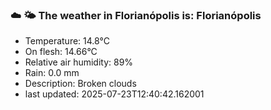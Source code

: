 ### ☁️ 🌤️  The weather in Florianópolis is: Florianópolis

- Temperature: 14.8°C
- On flesh: 14.66°C
- Relative air humidity: 89%
- Rain: 0.0 mm
- Description: Broken clouds
- last updated: 2025-07-23T12:40:42.162001
